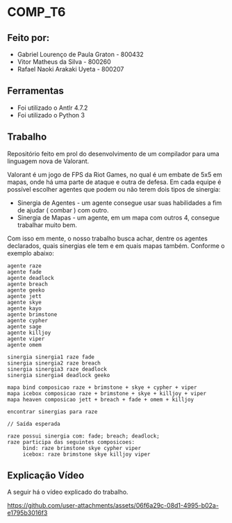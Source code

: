 # COMP_T6

## Feito por:

- Gabriel Lourenço de Paula Graton - 800432
- Vitor Matheus da Silva - 800260
- Rafael Naoki Arakaki Uyeta - 800207
## Ferramentas

- Foi utilizado o Antlr 4.7.2
- Foi utilizado o Python 3


## Trabalho

<p> Repositório feito em prol do desenvolvimento de um compilador para uma linguagem nova de Valorant.</p>
Valorant é um jogo de FPS da Riot Games, no qual é um embate de 5x5 em mapas, onde há uma parte de ataque e outra de defesa.
Em cada equipe é possível escolher agentes que podem ou não terem dois tipos de sinergia:

- Sinergia de Agentes - um agente consegue usar suas habilidades a fim de ajudar ( combar ) com outro.
- Sinergia de Mapas - um agente, em um mapa com outros 4, consegue trabalhar muito bem.

Com isso em mente, o nosso trabalho busca achar, dentre os agentes declarados, quais sinergias ele tem e em quais mapas também. Conforme o exemplo abaixo:
```
agente raze
agente fade
agente deadlock
agente breach
agente geeko
agente jett
agente skye
agente kayo
agente brimstone
agente cypher
agente sage
agente killjoy
agente viper
agente omem

sinergia sinergia1 raze fade
sinergia sinergia2 raze breach
sinergia sinergia3 raze deadlock
sinergia sinergia4 deadlock geeko 

mapa bind composicao raze + brimstone + skye + cypher + viper
mapa icebox composicao raze + brimstone + skye + killjoy + viper
mapa heaven composicao jett + breach + fade + omem + killjoy

encontrar sinergias para raze

// Saída esperada

raze possui sinergia com: fade; breach; deadlock; 
raze participa das seguintes composicoes: 
     bind: raze brimstone skye cypher viper 
     icebox: raze brimstone skye killjoy viper 

```

## Explicação Vídeo
A seguir há o vídeo explicado do trabalho.

https://github.com/user-attachments/assets/06f6a29c-08d1-4995-b02a-e1795b3016f3

